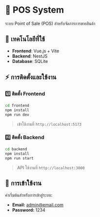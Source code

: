 # 🏪 POS System

ระบบ Point of Sale (POS) สำหรับจัดการการขายสินค้า

## 🚀 เทคโนโลยีที่ใช้
- **Frontend**: Vue.js + Vite
- **Backend**: NestJS
- **Database**: SQLite

## ⚡ การติดตั้งและใช้งาน

### 1️⃣ ติดตั้ง Frontend
```sh
cd frontend
npm install
npm run dev
```
> เข้าใช้งานที่ `http://localhost:5173`

### 2️⃣ ติดตั้ง Backend
```sh
cd backend
npm install
npm run start
```
> API ใช้งานที่ `http://localhost:3000`

## 🔑 การเข้าใช้งาน
ค่าเริ่มต้นสำหรับการเข้าสู่ระบบ:
- **Email:** admin@email.com
- **Password:** 1234

